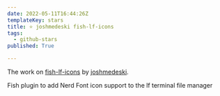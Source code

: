 ```yaml
---
date: 2022-05-11T16:44:26Z
templateKey: stars
title: ⭐ joshmedeski fish-lf-icons
tags:
  - github-stars
published: True

---
```


The work on [fish-lf-icons](https://github.com/joshmedeski/fish-lf-icons) by [joshmedeski](https://github.com/joshmedeski).

Fish plugin to add Nerd Font icon support to the lf terminal file manager
